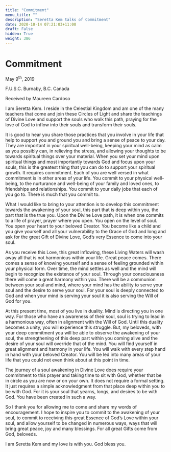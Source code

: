 ```yaml
---
title: "Commitment"
menu_title: ""
description: "Seretta Kem talks of Commitment"
date: 2020-10-14 07:21:03+11:00
draft: False
hidden: True
weight: 386
---
```

# Commitment

May 9<sup>th</sup>, 2019

F.U.S.C. Burnaby, B.C. Canada

Received by Maureen Cardoso



I am Seretta Kem. I reside in the Celestial Kingdom and am one of the many teachers that come and join these Circles of Light and share the teachings of Divine Love and support the souls who walk this path, praying for the love of God to inflow into their souls and transform their souls.

It is good to hear you share those practices that you involve in your life that help to support you and ground you and bring a sense of peace to your day. They are important in your spiritual well-being, keeping your mind as calm as you possibly can, in relieving the stress, and allowing your thoughts to be towards spiritual things over your material. When you set your mind upon spiritual things and most importantly towards God and focus upon your souls, this is the greatest thing that you can do to support your spiritual growth. It requires commitment. Each of you are well versed in what commitment is in other areas of your life. You commit to your physical well-being, to the nurturance and well-being of your family and loved ones, to friendships and relationships. You commit to your daily jobs that each of you go to. There is much that you commit to. 

What I would like to bring to your attention is to develop this commitment towards the awakening of your soul, this part that is deep within you, the part that is the true you. Upon the Divine Love path, it is when one commits to a life of prayer, prayer where you open. You open on the level of soul. You open your heart to your beloved Creator. You become like a child and you give yourself and all your vulnerability to the Grace of God and long and ask for the great Gift of Divine Love, God’s very Essence to come into your soul. 

As you receive this Love, this great Inflowing, these Living Waters will wash away all that is not harmonious within your life. Great peace comes. There comes a sense of knowing yourself and a sense of feeling grounded within your physical form. Over time, the mind settles as well and the mind will begin to recognize the existence of your soul. Through your consciousness there will come a great harmony within you. There will be a communion between your soul and mind, where your mind has the ability to serve your soul and the desire to serve your soul. For your soul is deeply connected to God and when your mind is serving your soul it is also serving the Will of God for you. 

At this present time, most of you live in duality. Mind is directing you in one way. For those who have an awareness of their soul, soul is trying to lead in a harmonious way, often in alignment with the Will of God. Until this duality becomes a unity, you will experience this struggle. But, my beloveds, with your deep commitment you will be able to observe the awakening of your soul, the strengthening of this deep part within you coming alive and the desire of your soul will override that of the mind. You will find yourself in great alignment and harmony in your life. You will walk with every step hand in hand with your beloved Creator. You will be led into many areas of your life that you could not even think about at this point in time. 

The journey of a soul awakening in Divine Love does require your commitment to this prayer and taking time to sit with God, whether that be in circle as you are now or on your own. It does not require a formal setting. It just requires a simple acknowledgment from that place deep within you to be with God. For it is your soul that yearns, longs, and desires to be with God. You have been created in such a way. 

So I thank you for allowing me to come and share my words of encouragement. I hope to inspire you to commit to the awakening of your soul, to commit to receiving this great Essence of God’s Love within your soul, and allow yourself to be changed in numerous ways, ways that will bring great peace, joy and many blessings. For all great Gifts come from God, beloveds. 

I am Seretta Kem and my love is with you. God bless you.